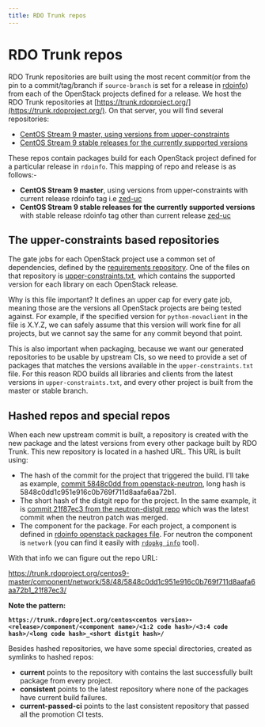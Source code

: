 ```yaml
---
title: RDO Trunk repos
---
```


# RDO Trunk repos

RDO Trunk repositories are built using the most recent commit(or from the pin to a commit/tag/branch if ``source-branch`` is set for a release in [rdoinfo](https://github.com/redhat-openstack/rdoinfo/tree/master/tags)) from each of the OpenStack projects defined for a release. We host the RDO Trunk repositories at [https://trunk.rdoproject.org/](https://trunk.rdoproject.org/). On that server, you will find several repositories:

- [CentOS Stream 9 master, using versions from upper-constraints](https://trunk.rdoproject.org/centos9-master/consistent/)
- [CentOS Stream 9 stable releases for the currently supported versions](https://trunk.rdoproject.org)

These repos contain packages build for each OpenStack project defined for a particular release in ``rdoinfo``. This mapping of repo and release is as follows:-

- **CentOS Stream 9 master**, using versions from upper-constraints with current release rdoinfo tag i.e [zed-uc](https://github.com/redhat-openstack/rdoinfo/blob/master/tags/zed-uc.yml)
- **CentOS Stream 9 stable releases for the currently supported versions** with stable release rdoinfo tag other than current release [zed-uc](https://github.com/redhat-openstack/rdoinfo/blob/master/tags/)

## The upper-constraints based repositories

The gate jobs for each OpenStack project use a common set of dependencies, defined by the [requirements repository](https://github.com/openstack/requirements/). One of the files on that repository is [upper-constraints.txt](https://github.com/openstack/requirements/blob/master/upper-constraints.txt), which contains the supported version for each library on each OpenStack release.

Why is this file important? It defines an upper cap for every gate job, meaning those are the versions all OpenStack projects are being tested against. For example, if the specified version for ``python-novaclient`` in the file is X.Y.Z, we can safely assume that this version will work fine for all projects, but we cannot say the same for any commit beyond that point.

This is also important when packaging, because we want our generated repositories to be usable by upstream CIs, so we need to provide a set of packages that matches the versions available in the ``upper-constraints.txt`` file. For this reason RDO builds all libraries and clients from the latest versions in ``upper-constraints.txt``, and every other project is built from the master or stable branch.

## Hashed repos and special repos

When each new upstream commit is built, a repository is created with the new package and the latest versions from every other package built by RDO Trunk. This new repository is located in a hashed URL. This URL is built using:

- The hash of the commit for the project that triggered the build. I'll take as example, [commit 5848c0dd from openstack-neutron](https://github.com/openstack/neutron/commit/5848c0dd1c951e916c0b769f711d8aafa6aa72b1), long hash is 5848c0dd1c951e916c0b769f711d8aafa6aa72b1.
- The short hash of the distgit repo for the project. In the same example, it is [commit 21f87ec3 from the neutron-distgit repo](https://github.com/rdo-packages/neutron-distgit/commit/21f87ec3c18ca01bd0681ad8c14578a6ff52f012) which was the latest commit when the neutron patch was merged.
- The component for the package. For each project, a component is defined in [rdoinfo openstack packages file](https://github.com/redhat-openstack/rdoinfo/blob/master/rdo.yml). For neutron the component is `network` (you can find it easily with [`rdopkg info`](/documentation/intro-packaging/#rdopkg) tool).

With that info we can figure out the repo URL:

https://trunk.rdoproject.org/centos9-master/component/network/58/48/5848c0dd1c951e916c0b769f711d8aafa6aa72b1_21f87ec3/

**Note the pattern:**

**`https://trunk.rdoproject.org/centos<centos version>-<release>/component/<component name>/<1:2 code hash>/<3:4 code hash>/<long code hash>_<short distgit hash>/`**

Besides hashed repositories, we have some special directories, created as symlinks to hashed repos:

- **current** points to the repository with contains the last successfully built package from every project.
- **consistent** points to the latest repository where none of the packages have current build failures.
- **current-passed-ci** points to the last consistent repository that passed all the promotion CI tests.

